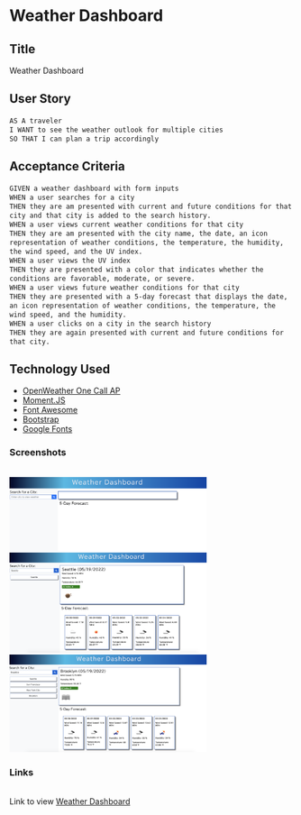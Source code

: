# Weather Dashboard

## Title

Weather Dashboard

## User Story

```
AS A traveler
I WANT to see the weather outlook for multiple cities
SO THAT I can plan a trip accordingly
```

## Acceptance Criteria

```
GIVEN a weather dashboard with form inputs
WHEN a user searches for a city
THEN they are am presented with current and future conditions for that city and that city is added to the search history.
WHEN a user views current weather conditions for that city
THEN they are am presented with the city name, the date, an icon representation of weather conditions, the temperature, the humidity, the wind speed, and the UV index.
WHEN a user views the UV index
THEN they are presented with a color that indicates whether the conditions are favorable, moderate, or severe.
WHEN a user views future weather conditions for that city
THEN they are presented with a 5-day forecast that displays the date, an icon representation of weather conditions, the temperature, the wind speed, and the humidity.
WHEN a user clicks on a city in the search history
THEN they are again presented with current and future conditions for that city.
```

## Technology Used
<ul>
<li><a href="https://openweathermap.org/api/one-call-api"> OpenWeather One Call AP</a></li>
<li><a href="https://momentjs.com/">Moment.JS</a></li>
<li><a href="https://fontawesome.com/">Font Awesome</a></li>
<li><a href="https://getbootstrap.com/docs/5.1/getting-started/introduction/">Bootstrap</a></li>
<li><a href="https://fonts.google.com/">Google Fonts</a></li>

</ul>


### Screenshots

<br><img src="./Assets/images/screen1.png" alt="screenshot of starting page" width="350"/>
<br><img src="./Assets/images/screen2.png" alt="screenshot of starting page" width="350"/>
<br><img src="./Assets/images/screen3.png" alt="screenshot of starting page" width="350"/>

### Links

<br>Link to view <a href="https://lemming97.github.io/Weather_Dashboard/">Weather Dashboard</a>

